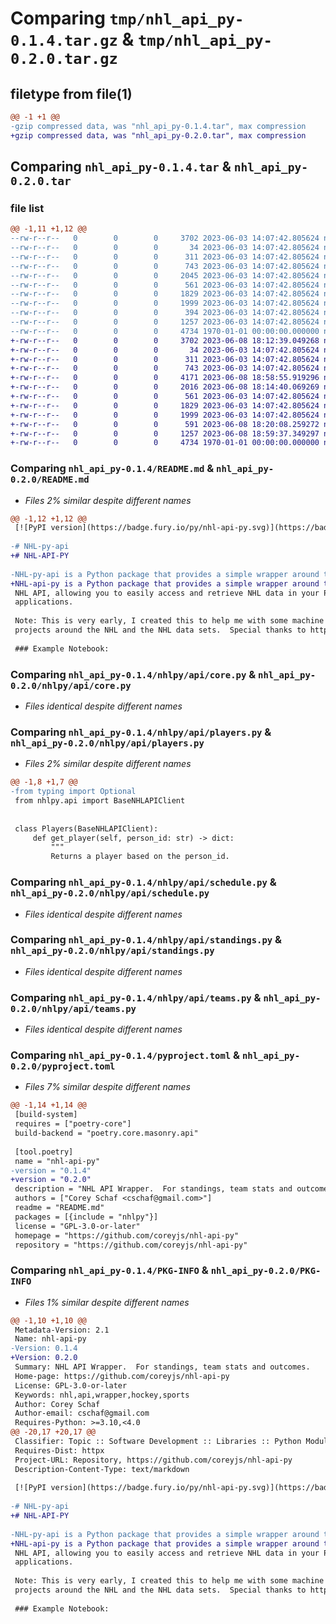 # Comparing `tmp/nhl_api_py-0.1.4.tar.gz` & `tmp/nhl_api_py-0.2.0.tar.gz`

## filetype from file(1)

```diff
@@ -1 +1 @@
-gzip compressed data, was "nhl_api_py-0.1.4.tar", max compression
+gzip compressed data, was "nhl_api_py-0.2.0.tar", max compression
```

## Comparing `nhl_api_py-0.1.4.tar` & `nhl_api_py-0.2.0.tar`

### file list

```diff
@@ -1,11 +1,12 @@
--rw-r--r--   0        0        0     3702 2023-06-03 14:07:42.805624 nhl_api_py-0.1.4/README.md
--rw-r--r--   0        0        0       34 2023-06-03 14:07:42.805624 nhl_api_py-0.1.4/nhlpy/__init__.py
--rw-r--r--   0        0        0      311 2023-06-03 14:07:42.805624 nhl_api_py-0.1.4/nhlpy/api/__init__.py
--rw-r--r--   0        0        0      743 2023-06-03 14:07:42.805624 nhl_api_py-0.1.4/nhlpy/api/core.py
--rw-r--r--   0        0        0     2045 2023-06-03 14:07:42.805624 nhl_api_py-0.1.4/nhlpy/api/players.py
--rw-r--r--   0        0        0      561 2023-06-03 14:07:42.805624 nhl_api_py-0.1.4/nhlpy/api/schedule.py
--rw-r--r--   0        0        0     1829 2023-06-03 14:07:42.805624 nhl_api_py-0.1.4/nhlpy/api/standings.py
--rw-r--r--   0        0        0     1999 2023-06-03 14:07:42.805624 nhl_api_py-0.1.4/nhlpy/api/teams.py
--rw-r--r--   0        0        0      394 2023-06-03 14:07:42.805624 nhl_api_py-0.1.4/nhlpy/nhl_client.py
--rw-r--r--   0        0        0     1257 2023-06-03 14:07:42.805624 nhl_api_py-0.1.4/pyproject.toml
--rw-r--r--   0        0        0     4734 1970-01-01 00:00:00.000000 nhl_api_py-0.1.4/PKG-INFO
+-rw-r--r--   0        0        0     3702 2023-06-08 18:12:39.049268 nhl_api_py-0.2.0/README.md
+-rw-r--r--   0        0        0       34 2023-06-03 14:07:42.805624 nhl_api_py-0.2.0/nhlpy/__init__.py
+-rw-r--r--   0        0        0      311 2023-06-03 14:07:42.805624 nhl_api_py-0.2.0/nhlpy/api/__init__.py
+-rw-r--r--   0        0        0      743 2023-06-03 14:07:42.805624 nhl_api_py-0.2.0/nhlpy/api/core.py
+-rw-r--r--   0        0        0     4171 2023-06-08 18:58:55.919296 nhl_api_py-0.2.0/nhlpy/api/games.py
+-rw-r--r--   0        0        0     2016 2023-06-08 18:14:40.069269 nhl_api_py-0.2.0/nhlpy/api/players.py
+-rw-r--r--   0        0        0      561 2023-06-03 14:07:42.805624 nhl_api_py-0.2.0/nhlpy/api/schedule.py
+-rw-r--r--   0        0        0     1829 2023-06-03 14:07:42.805624 nhl_api_py-0.2.0/nhlpy/api/standings.py
+-rw-r--r--   0        0        0     1999 2023-06-03 14:07:42.805624 nhl_api_py-0.2.0/nhlpy/api/teams.py
+-rw-r--r--   0        0        0      591 2023-06-08 18:20:08.259272 nhl_api_py-0.2.0/nhlpy/nhl_client.py
+-rw-r--r--   0        0        0     1257 2023-06-08 18:59:37.349297 nhl_api_py-0.2.0/pyproject.toml
+-rw-r--r--   0        0        0     4734 1970-01-01 00:00:00.000000 nhl_api_py-0.2.0/PKG-INFO
```

### Comparing `nhl_api_py-0.1.4/README.md` & `nhl_api_py-0.2.0/README.md`

 * *Files 2% similar despite different names*

```diff
@@ -1,12 +1,12 @@
 [![PyPI version](https://badge.fury.io/py/nhl-api-py.svg)](https://badge.fury.io/py/nhl-api-py)
 
-# NHL-py-api
+# NHL-API-PY
 
-NHL-py-api is a Python package that provides a simple wrapper around the 
+NHL-api-py is a Python package that provides a simple wrapper around the 
 NHL API, allowing you to easily access and retrieve NHL data in your Python 
 applications.
 
 Note: This is very early, I created this to help me with some machine learning
 projects around the NHL and the NHL data sets.  Special thanks to https://github.com/erunion/sport-api-specifications/tree/master/nhl and https://gitlab.com/dword4/nhlapi/-/blob/master/stats-api.md.
 
 ### Example Notebook:
```

### Comparing `nhl_api_py-0.1.4/nhlpy/api/core.py` & `nhl_api_py-0.2.0/nhlpy/api/core.py`

 * *Files identical despite different names*

### Comparing `nhl_api_py-0.1.4/nhlpy/api/players.py` & `nhl_api_py-0.2.0/nhlpy/api/players.py`

 * *Files 2% similar despite different names*

```diff
@@ -1,8 +1,7 @@
-from typing import Optional
 from nhlpy.api import BaseNHLAPIClient
 
 
 class Players(BaseNHLAPIClient):
     def get_player(self, person_id: str) -> dict:
         """
         Returns a player based on the person_id.
```

### Comparing `nhl_api_py-0.1.4/nhlpy/api/schedule.py` & `nhl_api_py-0.2.0/nhlpy/api/schedule.py`

 * *Files identical despite different names*

### Comparing `nhl_api_py-0.1.4/nhlpy/api/standings.py` & `nhl_api_py-0.2.0/nhlpy/api/standings.py`

 * *Files identical despite different names*

### Comparing `nhl_api_py-0.1.4/nhlpy/api/teams.py` & `nhl_api_py-0.2.0/nhlpy/api/teams.py`

 * *Files identical despite different names*

### Comparing `nhl_api_py-0.1.4/pyproject.toml` & `nhl_api_py-0.2.0/pyproject.toml`

 * *Files 7% similar despite different names*

```diff
@@ -1,14 +1,14 @@
 [build-system]
 requires = ["poetry-core"]
 build-backend = "poetry.core.masonry.api"
 
 [tool.poetry]
 name = "nhl-api-py"
-version = "0.1.4"
+version = "0.2.0"
 description = "NHL API Wrapper.  For standings, team stats and outcomes."
 authors = ["Corey Schaf <cschaf@gmail.com>"]
 readme = "README.md"
 packages = [{include = "nhlpy"}]
 license = "GPL-3.0-or-later"
 homepage = "https://github.com/coreyjs/nhl-api-py"
 repository = "https://github.com/coreyjs/nhl-api-py"
```

### Comparing `nhl_api_py-0.1.4/PKG-INFO` & `nhl_api_py-0.2.0/PKG-INFO`

 * *Files 1% similar despite different names*

```diff
@@ -1,10 +1,10 @@
 Metadata-Version: 2.1
 Name: nhl-api-py
-Version: 0.1.4
+Version: 0.2.0
 Summary: NHL API Wrapper.  For standings, team stats and outcomes.
 Home-page: https://github.com/coreyjs/nhl-api-py
 License: GPL-3.0-or-later
 Keywords: nhl,api,wrapper,hockey,sports
 Author: Corey Schaf
 Author-email: cschaf@gmail.com
 Requires-Python: >=3.10,<4.0
@@ -20,17 +20,17 @@
 Classifier: Topic :: Software Development :: Libraries :: Python Modules
 Requires-Dist: httpx
 Project-URL: Repository, https://github.com/coreyjs/nhl-api-py
 Description-Content-Type: text/markdown
 
 [![PyPI version](https://badge.fury.io/py/nhl-api-py.svg)](https://badge.fury.io/py/nhl-api-py)
 
-# NHL-py-api
+# NHL-API-PY
 
-NHL-py-api is a Python package that provides a simple wrapper around the 
+NHL-api-py is a Python package that provides a simple wrapper around the 
 NHL API, allowing you to easily access and retrieve NHL data in your Python 
 applications.
 
 Note: This is very early, I created this to help me with some machine learning
 projects around the NHL and the NHL data sets.  Special thanks to https://github.com/erunion/sport-api-specifications/tree/master/nhl and https://gitlab.com/dword4/nhlapi/-/blob/master/stats-api.md.
 
 ### Example Notebook:
```

